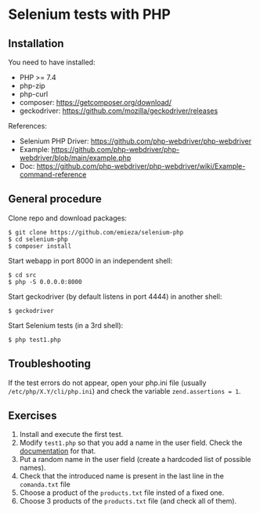 # Selenium tests with PHP

## Installation

You need to have installed:
  * PHP >= 7.4
  * php-zip
  * php-curl
  * composer: https://getcomposer.org/download/
  * geckodriver: https://github.com/mozilla/geckodriver/releases

References:
  * Selenium PHP Driver: https://github.com/php-webdriver/php-webdriver
  * Example: https://github.com/php-webdriver/php-webdriver/blob/main/example.php
  * Doc: https://github.com/php-webdriver/php-webdriver/wiki/Example-command-reference

## General procedure

Clone repo and download packages:

    $ git clone https://github.com/emieza/selenium-php
    $ cd selenium-php
    $ composer install

Start webapp in port 8000 in an independent shell:

    $ cd src
    $ php -S 0.0.0.0:8000

Start geckodriver (by default listens in port 4444) in another shell:

    $ geckodriver

Start Selenium tests (in a 3rd shell):

    $ php test1.php


## Troubleshooting

If the test errors do not appear, open your php.ini file (usually ``/etc/php/X.Y/cli/php.ini``) and check the variable ``zend.assertions = 1``.

## Exercises

  1. Install and execute the first test.
  2. Modify ``test1.php`` so that you add a name in the user field. Check the [documentation](https://github.com/php-webdriver/php-webdriver/wiki/Example-command-reference) for that.
  3. Put a random name in the user field (create a hardcoded list of possible names).
  4. Check that the introduced name is present in the last line in the ``comanda.txt`` file
  5. Choose a product of the ``products.txt`` file insted of a fixed one.
  6. Choose 3 products of the ``products.txt`` file (and check all of them).

